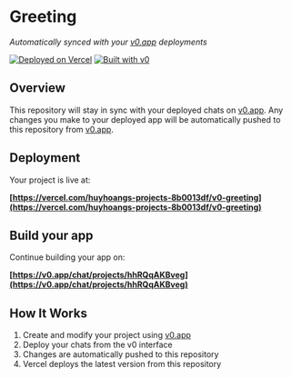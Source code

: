 # Greeting

*Automatically synced with your [v0.app](https://v0.app) deployments*

[![Deployed on Vercel](https://img.shields.io/badge/Deployed%20on-Vercel-black?style=for-the-badge&logo=vercel)](https://vercel.com/huyhoangs-projects-8b0013df/v0-greeting)
[![Built with v0](https://img.shields.io/badge/Built%20with-v0.app-black?style=for-the-badge)](https://v0.app/chat/projects/hhRQqAKBveg)

## Overview

This repository will stay in sync with your deployed chats on [v0.app](https://v0.app).
Any changes you make to your deployed app will be automatically pushed to this repository from [v0.app](https://v0.app).

## Deployment

Your project is live at:

**[https://vercel.com/huyhoangs-projects-8b0013df/v0-greeting](https://vercel.com/huyhoangs-projects-8b0013df/v0-greeting)**

## Build your app

Continue building your app on:

**[https://v0.app/chat/projects/hhRQqAKBveg](https://v0.app/chat/projects/hhRQqAKBveg)**

## How It Works

1. Create and modify your project using [v0.app](https://v0.app)
2. Deploy your chats from the v0 interface
3. Changes are automatically pushed to this repository
4. Vercel deploys the latest version from this repository